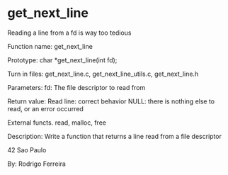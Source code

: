 # get_next_line
Reading a line from a fd is way too tedious

Function name:	get_next_line

Prototype:		char *get_next_line(int fd);

Turn in files:		get_next_line.c, get_next_line_utils.c, get_next_line.h

Parameters:			fd: The file descriptor to read from

Return value: 		Read line: correct behavior
					NULL: there is nothing else to read, or an error occurred

External functs.	read, malloc, free

Description: 		Write a function that returns a line read from a file descriptor

42 Sao Paulo

By: Rodrigo Ferreira